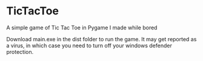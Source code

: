 # TicTacToe
A simple game of Tic Tac Toe in Pygame I made while bored

Download main.exe in the dist folder to run the game. It may get reported as a virus, in which case you need to turn off your windows defender protection.
